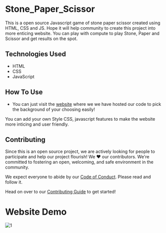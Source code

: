 # Stone_Paper_Scissor


This is a open source Javascript game of stone paper scissor created using HTML, CSS and JS. Hope it will help community to create this project into more enticing website. 
You can play with compute to play Stone, Paper and Scissor and get results on the spot. 

## Technologies Used

 - HTML
 - CSS
 - JavaScript
 
 ## How To Use
 
 -  You can just visit the [website](  ) where we we have hosted our code to pick the background of your choosing easily! 
 
You can add your own Style CSS, javascript features to make the website more inticing and user friendly. 

## Contributing
Since this is an open source project, we are actively looking for people to participate and help our project flourish! We ❤️ our contributors. We're committed to fostering an open, welcoming, and safe environment in the community.

We expect everyone to abide by our [Code of Conduct](  ). Please read and follow it. 

Head on over to our [Contributing Guide](  ) to get started!  

# Website Demo

![1](https://user-images.githubusercontent.com/90105627/194060267-8ba420fc-5e77-447d-b102-ef5c9bb59ba8.png)


